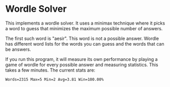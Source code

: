 # Wordle Solver

This implements a wordle solver. It uses a minimax technique where it picks a
word to guess that minimizes the maximum possible number of answers.

The first such word is "aesir". This word is not a possible answer. Wordle has
different word lists for the words you can guess and the words that can be
answers.

If you run this program, it will measure its own performance by playing a game
of wordle for every possible answer and measuring statistics. This takes a few
minutes. The current stats are:

    Words=2315 Max=5 Min=2 Avg=3.81 Win=100.00%

